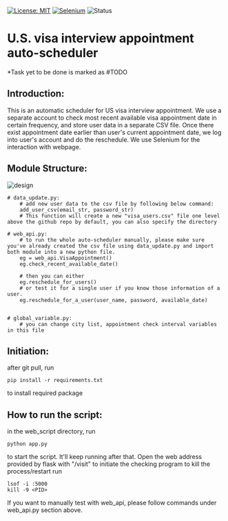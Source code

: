 [![License: MIT](https://img.shields.io/badge/License-MIT-yellow.svg)](https://opensource.org/licenses/MIT)
[![Selenium](https://img.shields.io/badge/Selenium-%43B02A?style=for-the-badge&logo=selenium&logoColor=white)](https://www.selenium.dev/documentation/overview/)
![Status](https://github.com/Rodisolomon/visa_schedular/blob/main/.github/workflows/python-app.yml/badge.svg)

# U.S. visa interview appointment auto-scheduler
*Task yet to be done is marked as #TODO

## Introduction:

This is an automatic scheduler for US visa interview appointment. We use a separate account to check most recent available visa appointment date in certain frequency, and store user data in a separate CSV file. Once there exist appointment date earlier than user's current appointment date, we log into user's account and do the reschedule. 
We use Selenium for the interaction with webpage.

## Module Structure:

![design](https://github.com/Rodisolomon/visa_schedular/blob/main/visa%20schedular%20flow%20chart.png)

```Python3
# data_update.py:
    # add new user data to the csv file by following below command:
    add_user_csv(email_str, password_str)
    # This function will create a new "visa_users.csv" file one level above the github repo by default, you can also specify the directory

# web_api.py:
    # to run the whole auto-scheduler manually, please make sure you've already created the csv file using data_update.py and import both module into a new python file.
    eg = web_api.VisaAppointment()
    eg.check_recent_available_date()

    # then you can either
    eg.reschedule_for_users()
    # or test it for a single user if you know those information of a user.
    eg.reschedule_for_a_user(user_name, password, available_date)
            

# global_variable.py:
    # you can change city list, appointment check interval variables in this file
```

## Initiation:

after git pull, run 
```
pip install -r requirements.txt
```
to install required package


## How to run the script:

in the web_script directory, run 
```
python app.py
```
to start the script. It'll keep running after that. Open the web address provided by flask with "/visit" to initiate the checking program
to kill the process/restart run 
```
lsof -i :5000
kill -9 <PID>
```
If you want to manually test with web_api, please follow commands under web_api.py section above.



